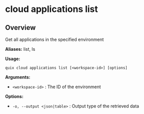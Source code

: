 # cloud applications list

## Overview

Get all applications in the specified environment

**Aliases:** list, ls

**Usage:**

```
quix cloud applications list [<workspace-id>] [options]
```

**Arguments:**

- `<workspace-id>` : The ID of the environment

**Options:**

- `-o, --output <json|table>` : Output type of the retrieved data

